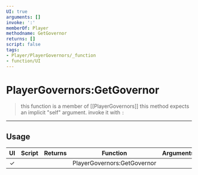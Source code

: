 ```yaml
---
UI: true
arguments: []
invoke: ':'
memberOf: Player
methodname: GetGovernor
returns: []
script: false
tags:
- Player/PlayerGovernors/_function
- function/UI
---
```

# PlayerGovernors:GetGovernor
> this function is a member of [[PlayerGovernors]]
> this method expects an implicit "self" argument. invoke it with `:`
-----
## Usage
|  UI | Script | Returns | Function | Arguments |
|:---:|:------:|-------:|:--------:|:---------|
|✓| ||PlayerGovernors:GetGovernor||
